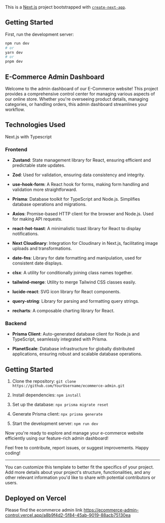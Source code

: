 This is a [Next.js](https://nextjs.org/) project bootstrapped with [`create-next-app`](https://github.com/vercel/next.js/tree/canary/packages/create-next-app).

## Getting Started

First, run the development server:

```bash
npm run dev
# or
yarn dev
# or
pnpm dev
```

## E-Commerce Admin Dashboard

Welcome to the admin dashboard of our E-Commerce website! This project provides a comprehensive control center for managing various aspects of our online store. Whether you're overseeing product details, managing categories, or handling orders, this admin dashboard streamlines your workflow.

## Technologies Used
Next.js with Typescript

### Frontend

- **Zustand**: State management library for React, ensuring efficient and predictable state updates.
  
- **Zod**: Used for validation, ensuring data consistency and integrity.

- **use-hook-form**: A React hook for forms, making form handling and validation more straightforward.

- **Prisma**: Database toolkit for TypeScript and Node.js. Simplifies database operations and migrations.

- **Axios**: Promise-based HTTP client for the browser and Node.js. Used for making API requests.

- **react-hot-toast**: A minimalistic toast library for React to display notifications.

- **Next Cloudinary**: Integration for Cloudinary in Next.js, facilitating image uploads and transformations.

- **date-fns**: Library for date formatting and manipulation, used for consistent date displays.

- **clsx**: A utility for conditionally joining class names together.

- **tailwind-merge**: Utility to merge Tailwind CSS classes easily.

- **lucide-react**: SVG icon library for React components.

- **query-string**: Library for parsing and formatting query strings.

- **recharts**: A composable charting library for React.

### Backend

- **Prisma Client**: Auto-generated database client for Node.js and TypeScript, seamlessly integrated with Prisma.

- **PlanetScale**: Database infrastructure for globally distributed applications, ensuring robust and scalable database operations.

## Getting Started

1. Clone the repository: `git clone https://github.com/YourUsername/ecommerce-admin.git`

2. Install dependencies: `npm install`

3. Set up the database: `npx prisma migrate reset`

4. Generate Prisma client: `npx prisma generate`

5. Start the development server: `npm run dev`

Now you're ready to explore and manage your e-commerce website efficiently using our feature-rich admin dashboard!

Feel free to contribute, report issues, or suggest improvements. Happy coding!

--- 

You can customize this template to better fit the specifics of your project. Add more details about your project's structure, functionalities, and any other relevant information you'd like to share with potential contributors or users.

## Deployed on Vercel
Please find the ecommerce admin link
https://ecommerce-admin-control.vercel.app/a8b9f4d2-5f84-45ab-9019-88acb75130ea
